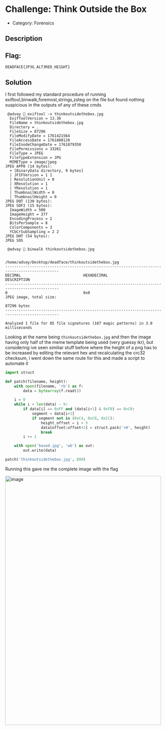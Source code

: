 # Challenge: Think Outside the Box
- Category: Forensics

## Description



## Flag: 
`DEADFACE{JP3G_ALT3RED_HE1GHT}`

## Solution
I first followed my standard procedure of running exiftool,binwalk,foremost,strings,zsteg on the file but found nothing suspicious in the outputs of any of these cmds
```
 @advay  exiftool -v thinkoutsidethebox.jpg 
  ExifToolVersion = 13.36
  FileName = thinkoutsidethebox.jpg
  Directory = .
  FileSize = 87296
  FileModifyDate = 1761421564
  FileAccessDate = 1761880120
  FileInodeChangeDate = 1761879350
  FilePermissions = 33261
  FileType = JPEG
  FileTypeExtension = JPG
  MIMEType = image/jpeg
JPEG APP0 (14 bytes):
  + [BinaryData directory, 9 bytes]
  | JFIFVersion = 1 1
  | ResolutionUnit = 0
  | XResolution = 1
  | YResolution = 1
  | ThumbnailWidth = 0
  | ThumbnailHeight = 0
JPEG DQT (130 bytes):
JPEG SOF2 (15 bytes):
  ImageWidth = 500
  ImageHeight = 377
  EncodingProcess = 2
  BitsPerSample = 8
  ColorComponents = 3
  YCbCrSubSampling = 2 2
JPEG DHT (54 bytes):
JPEG SOS
```

```
 @advay  binwalk thinkoutsidethebox.jpg 

                      /home/advay/Desktop/deadface/thinkoutsidethebox.jpg
----------------------------------------------------------------------------------------------
DECIMAL                            HEXADECIMAL                        DESCRIPTION
----------------------------------------------------------------------------------------------
0                                  0x0                                JPEG image, total size: 
                                                                      87296 bytes
----------------------------------------------------------------------------------------------

Analyzed 1 file for 85 file signatures (187 magic patterns) in 3.0 milliseconds
```

Looking at the name being `thinkoutsidethebox.jpg` and then the image having only half of the meme template being used (very guessy ikr), but considering ive seen similiar stuff before where the height of a png has to be increased by editing the relevant hex and recalculating the crc32 checksum, i went down the same route for this and made a script to automate it
```python
import struct

def patch(filename, height):
    with open(filename, 'rb') as f:
        data = bytearray(f.read())

    i = 0
    while i < len(data) - 9:
        if data[i] == 0xFF and (data[i+1] & 0xF0) == 0xC0:
            segment = data[i+1]
            if segment not in (0xC4, 0xC8, 0xCC):
                height_offset = i + 5
                data[offset:offset+2] = struct.pack('>H', height)
                break
        i += 1

    with open('boxed.jpg', 'wb') as out:
        out.write(data)

patch('thinkoutsidethebox.jpg', 800)
```

Running this gave me the complete image with the flag

<img width="500" height="800" alt="image" src="https://github.com/user-attachments/assets/0a883c22-990d-41e9-854e-41a1df19aab7" />
